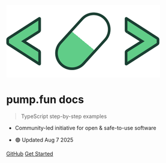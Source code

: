<!-- _coverpage.md -->

![logo](_media/logo.svg)

# pump.fun docs

> TypeScript step-by-step examples

- Community-led initiative for open & safe-to-use software

- 🟢 Updated Aug 7 2025

[GitHub](https://github.com/Gnoompa/pfdoc)
[Get Started](#setup)